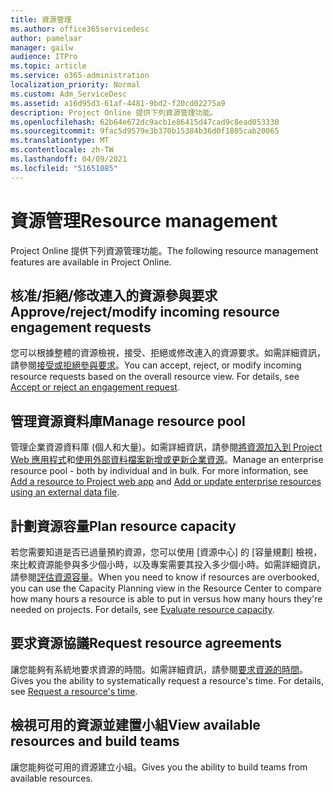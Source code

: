```yaml
---
title: 資源管理
ms.author: office365servicedesc
author: pamelaar
manager: gailw
audience: ITPro
ms.topic: article
ms.service: o365-administration
localization_priority: Normal
ms.custom: Adm_ServiceDesc
ms.assetid: a16d95d3-61af-4481-9bd2-f20cd02275a9
description: Project Online 提供下列資源管理功能。
ms.openlocfilehash: 62b64e672dc9acb1e86415d47cad9c8ead053330
ms.sourcegitcommit: 9fac5d9579e3b370b15384b36d0f1805cab20065
ms.translationtype: MT
ms.contentlocale: zh-TW
ms.lasthandoff: 04/09/2021
ms.locfileid: "51651085"
---
```

# <a name="resource-management"></a><span data-ttu-id="6f43d-103">資源管理</span><span class="sxs-lookup"><span data-stu-id="6f43d-103">Resource management</span></span>

<span data-ttu-id="6f43d-104">Project Online 提供下列資源管理功能。</span><span class="sxs-lookup"><span data-stu-id="6f43d-104">The following resource management features are available in Project Online.</span></span>
  
## <a name="approverejectmodify-incoming-resource-engagement-requests"></a><span data-ttu-id="6f43d-105">核准/拒絕/修改連入的資源參與要求</span><span class="sxs-lookup"><span data-stu-id="6f43d-105">Approve/reject/modify incoming resource engagement requests</span></span>

<span data-ttu-id="6f43d-p101">您可以根據整體的資源檢視，接受、拒絕或修改連入的資源要求。如需詳細資訊，請參閱[接受或拒絕參與要求](https://go.microsoft.com/fwlink/?LinkID=823659&amp;clcid=0x409)。</span><span class="sxs-lookup"><span data-stu-id="6f43d-p101">You can accept, reject, or modify incoming resource requests based on the overall resource view. For details, see [Accept or reject an engagement request](https://go.microsoft.com/fwlink/?LinkID=823659&amp;clcid=0x409).</span></span>
  
## <a name="manage-resource-pool"></a><span data-ttu-id="6f43d-108">管理資源資料庫</span><span class="sxs-lookup"><span data-stu-id="6f43d-108">Manage resource pool</span></span>

<span data-ttu-id="6f43d-p102">管理企業資源資料庫 (個人和大量)。如需詳細資訊，請參閱[將資源加入到 Project Web 應用程式](https://go.microsoft.com/fwlink/?LinkID=823660&amp;clcid=0x409)和[使用外部資料檔案新增或更新企業資源](https://go.microsoft.com/fwlink/?LinkID=823661&amp;clcid=0x409)。</span><span class="sxs-lookup"><span data-stu-id="6f43d-p102">Manage an enterprise resource pool - both by individual and in bulk. For more information, see [Add a resource to Project web app](https://go.microsoft.com/fwlink/?LinkID=823660&amp;clcid=0x409) and [Add or update enterprise resources using an external data file](https://go.microsoft.com/fwlink/?LinkID=823661&amp;clcid=0x409).</span></span>
  
## <a name="plan-resource-capacity"></a><span data-ttu-id="6f43d-111">計劃資源容量</span><span class="sxs-lookup"><span data-stu-id="6f43d-111">Plan resource capacity</span></span>

<span data-ttu-id="6f43d-p103">若您需要知道是否已過量預約資源，您可以使用 [資源中心] 的 [容量規劃] 檢視，來比較資源能參與多少個小時，以及專案需要其投入多少個小時。如需詳細資訊，請參閱[評估資源容量](https://go.microsoft.com/fwlink/?LinkID=823662&amp;clcid=0x409)。</span><span class="sxs-lookup"><span data-stu-id="6f43d-p103">When you need to know if resources are overbooked, you can use the Capacity Planning view in the Resource Center to compare how many hours a resource is able to put in versus how many hours they're needed on projects. For details, see [Evaluate resource capacity](https://go.microsoft.com/fwlink/?LinkID=823662&amp;clcid=0x409).</span></span>
  
## <a name="request-resource-agreements"></a><span data-ttu-id="6f43d-114">要求資源協議</span><span class="sxs-lookup"><span data-stu-id="6f43d-114">Request resource agreements</span></span>

<span data-ttu-id="6f43d-p104">讓您能夠有系統地要求資源的時間。如需詳細資訊，請參閱[要求資源的時間](https://go.microsoft.com/fwlink/?LinkID=823663&amp;clcid=0x409)。</span><span class="sxs-lookup"><span data-stu-id="6f43d-p104">Gives you the ability to systematically request a resource's time. For details, see [Request a resource's time](https://go.microsoft.com/fwlink/?LinkID=823663&amp;clcid=0x409).</span></span>
  
## <a name="view-available-resources-and-build-teams"></a><span data-ttu-id="6f43d-117">檢視可用的資源並建置小組</span><span class="sxs-lookup"><span data-stu-id="6f43d-117">View available resources and build teams</span></span>

<span data-ttu-id="6f43d-118">讓您能夠從可用的資源建立小組。</span><span class="sxs-lookup"><span data-stu-id="6f43d-118">Gives you the ability to build teams from available resources.</span></span>
  